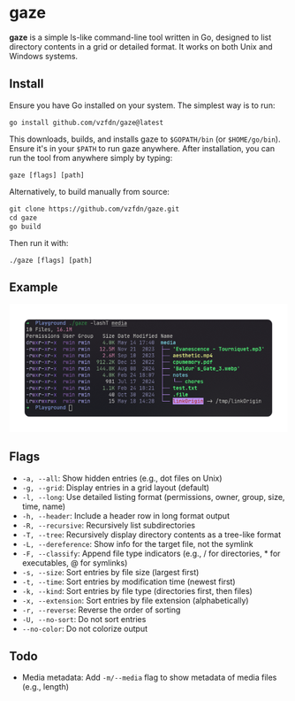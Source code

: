 # gaze

**gaze** is a simple ls-like command-line tool written in Go, designed to list directory contents in a grid or detailed format. It works on both Unix and Windows systems.

## Install

Ensure you have Go installed on your system. The simplest way is to run:

```
go install github.com/vzfdn/gaze@latest
```

This downloads, builds, and installs gaze to `$GOPATH/bin` (or `$HOME/go/bin`). Ensure it's in your `$PATH` to run gaze anywhere.
After installation, you can run the tool from anywhere simply by typing:

```
gaze [flags] [path]
```

Alternatively, to build manually from source:

```
git clone https://github.com/vzfdn/gaze.git
cd gaze
go build
```

Then run it with:

```
./gaze [flags] [path]
```

## Example

![gaze terminal demo](./img/demo.png)

## Flags

- `-a, --all`: Show hidden entries (e.g., dot files on Unix)
- `-g, --grid`: Display entries in a grid layout (default)
- `-l, --long`: Use detailed listing format (permissions, owner, group, size, time, name)
- `-h, --header`: Include a header row in long format output
- `-R, --recursive`: Recursively list subdirectories
- `-T, --tree`: Recursively display directory contents as a tree-like format
- `-L, --dereference`: Show info for the target file, not the symlink
- `-F, --classify`: Append file type indicators (e.g., / for directories, \* for executables, @ for symlinks)
- `-s, --size`: Sort entries by file size (largest first)
- `-t, --time`: Sort entries by modification time (newest first)
- `-k, --kind`: Sort entries by file type (directories first, then files)
- `-x, --extension`: Sort entries by file extension (alphabetically)
- `-r, --reverse`: Reverse the order of sorting
- `-U, --no-sort`: Do not sort entries
- `--no-color`: Do not colorize output

## Todo

- Media metadata: Add `-m/--media` flag to show metadata of media files (e.g., length)
